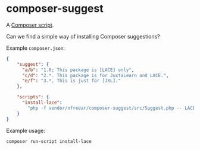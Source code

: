# composer-suggest

A [Composer script][].

Can we find a simple way of installing Composer suggestions?


Example `composer.json`:

```json
{
    "suggest": {
      "a/b": "1.0; This package is [LACE] only",
      "c/d": "2.*. This package is for JuxtaLearn and LACE.",
      "e/f": "3.*, This is just for [JXL]."
    },

    "scripts": {
      "install-lace":
        "php -f vendor/nfreear/composer-suggest/src/Suggest.php -- LACE"
    }
}
```

Example usage:

    composer run-script install-lace


[Composer script]: https://getcomposer.org/doc/articles/scripts.md

